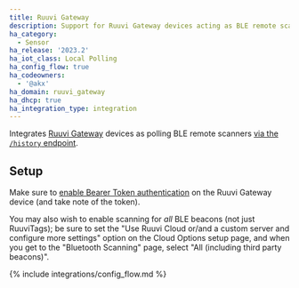 ```yaml
---
title: Ruuvi Gateway
description: Support for Ruuvi Gateway devices acting as BLE remote scanners.
ha_category:
  - Sensor
ha_release: '2023.2'
ha_iot_class: Local Polling
ha_config_flow: true
ha_codeowners:
  - '@akx'
ha_domain: ruuvi_gateway
ha_dhcp: true
ha_integration_type: integration
---
```


Integrates [Ruuvi Gateway](https://ruuvi.com/gateway/) devices as
polling BLE remote scanners [via the `/history` endpoint][poll].

## Setup

Make sure to [enable Bearer Token authentication][poll] on the Ruuvi Gateway device
(and take note of the token).

You may also wish to enable scanning for _all_ BLE beacons (not just RuuviTags);
be sure to set the "Use Ruuvi Cloud or/and a custom server and configure more settings"
option on the Cloud Options setup page, and when you get to the "Bluetooth Scanning" page,
select "All (including third party beacons)".

{% include integrations/config_flow.md %}

[poll]: https://docs.ruuvi.com/gw-examples/polling-mode
